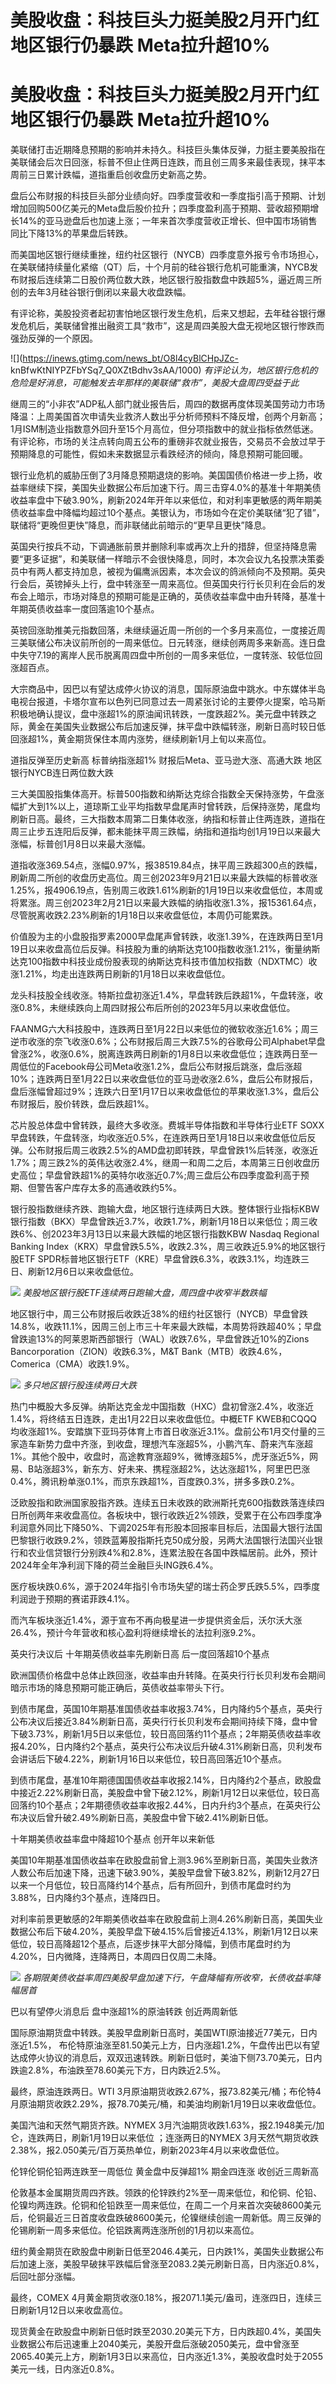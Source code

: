# 美股收盘：科技巨头力挺美股2月开门红 地区银行仍暴跌 Meta拉升超10%

# 美股收盘：科技巨头力挺美股2月开门红 地区银行仍暴跌 Meta拉升超10%

美联储打击近期降息预期的影响并未持久。科技巨头集体反弹，力挺主要美股指在美联储会后次日回涨，标普不但止住两日连跌，而且创三周多来最佳表现，抹平本周前三日累计跌幅，道指重启创收盘历史新高之势。

盘后公布财报的科技巨头部分业绩向好。四季度营收和一季度指引高于预期、计划增加回购500亿美元的Meta盘后股价拉升；四季度盈利高于预期、营收超预期增长14%的亚马逊盘后也加速上涨；一年来首次季度营收正增长、但中国市场销售同比下降13%的苹果盘后转跌。

而美国地区银行继续重挫，纽约社区银行（NYCB）四季度意外报亏令市场担心，在美联储持续量化紧缩（QT）后，十个月前的硅谷银行危机可能重演，NYCB发布财报后连续第二日股价两位数大跌，地区银行股指数盘中跌超5%，逼近周三所创的去年3月硅谷银行倒闭以来最大收盘跌幅。

有评论称，美股投资者起初害怕地区银行发生危机，后来又想起，去年硅谷银行爆发危机后，美联储曾推出融资工具“救市”，这是周四美股大盘无视地区银行惨跌而强劲反弹的一个原因。

![](https://inews.gtimg.com/news_bt/O8l4cyBlCHpJZc-
knBfwKtNIYPZFbYSq7_Q0XZtBdhv3sAA/1000)
_有评论认为，地区银行危机的危险是好消息，可能触发去年那样的美联储“救市”，美股大盘周四受益于此_

继周三的“小非农”ADP私人部门就业报告后，周四的数据再度体现美国劳动力市场降温：上周美国首次申请失业救济人数出乎分析师预料不降反增，创两个月新高；1月ISM制造业指数意外回升至15个月高位，但分项指数中的就业指标依然低迷。有评论称，市场的关注点转向周五公布的重磅非农就业报告，交易员不会放过早于预期降息的可能性，假如未来数据显示看跌经济的倾向，降息预期可能回暖。

银行业危机的威胁压倒了3月降息预期退烧的影响。美国国债价格进一步上扬，收益率继续下探，美国失业数据公布后加速下行。周三击穿4.0%的基准十年期美债收益率盘中下破3.90%，刷新2024年开年以来低位，和对利率更敏感的两年期美债收益率盘中降幅均超过10个基点。美银认为，市场如今在定价美联储“犯了错”，联储将“更晚但更快”降息，而非联储此前暗示的“更早且更快”降息。

英国央行按兵不动，下调通胀前景并删除利率或再次上升的措辞，但坚持降息需要“更多证据”，和美联储一样暗示不会很快降息，同时，本次会议九名投票决策委员中有两人都支持加息，被视为偏鹰派因素，本次会议的鸽派倾向不及预期。英央行会后，英镑掉头上行，盘中转涨至一周来高位。但英国央行行长贝利在会后的发布会上暗示，市场对降息的预期可能是正确的，英债收益率盘中由升转降，基准十年期英债收益率一度回落逾10个基点。

英镑回涨助推美元指数回落，未继续逼近周一所创的一个多月来高位，一度接近周三美联储公布决议前所创的一周来低位。日元转涨，继续创两周多来新高。连日盘中失守7.19的离岸人民币脱离周四盘中所创的一周多来低位，一度转涨、较低位回涨超百点。

大宗商品中，因巴以有望达成停火协议的消息，国际原油盘中跳水。中东媒体半岛电视台报道，卡塔尔宣布以色列已同意过去一周紧张讨论的主要停火提案，哈马斯积极地确认提议，盘中涨超1%的原油闻讯转跌，一度跌超2%。美元盘中转跌之际，黄金在美国失业数据公布后加速反弹，抹平盘中跌幅转涨，刷新日高时较日低回涨超1%，黄金期货保住本周内涨势，继续刷新1月上旬以来高位。

道指反弹至历史新高 标普纳指涨超1% 财报后Meta、亚马逊大涨、高通大跌 地区银行NYCB连日两位数大跌

三大美国股指集体高开。标普500指数和纳斯达克综合指数全天保持涨势，午盘涨幅扩大到1%以上，道琼斯工业平均指数早盘尾声时曾转跌，后保持涨势，尾盘均刷新日高。最终，三大指数本周第二日集体收涨，纳指和标普止住两连跌，道指在周三止步五连阳后反弹，都未能抹平周三跌幅，纳指和道指均创1月19日以来最大涨幅，标普创1月8日以来最大涨幅。

道指收涨369.54点，涨幅0.97%，报38519.84点，抹平周三跌超300点的跌幅，刷新周二所创的收盘历史高位。周三创2023年9月21日以来最大跌幅的标普收涨1.25%，报4906.19点，告别周三收跌1.61%刷新的1月19日以来收盘低位，本周或将累涨。周三创2023年2月21日以来最大跌幅的纳指收涨1.3%，报15361.64点，尽管脱离收跌2.23%刷新的1月18日以来收盘低位，本周仍可能累跌。

价值股为主的小盘股指罗素2000早盘尾声曾转跌，收涨1.39%，在连跌两日至1月19日以来收盘高位后反弹。科技股为重的纳斯达克100指数收涨1.21%，衡量纳斯达克100指数中科技业成份股表现的纳斯达克科技市值加权指数（NDXTMC）收涨1.21%，均走出连跌两日刷新的1月18日以来收盘低位。

龙头科技股全线收涨。特斯拉盘初涨近1.4%，早盘转跌后跌超1%，午盘转涨，收涨0.8%，未继续跌向上周四财报公布后所创的2023年5月以来收盘低位。

FAANMG六大科技股中，连跌两日至1月22日以来低位的微软收涨近1.6%；周三逆市收涨的奈飞收涨0.6%；公布财报后周三大跌7.5%的谷歌母公司Alphabet早盘曾涨2%，收涨0.6%，脱离连跌两日刷新的1月8日以来收盘低位；连跌两日至一周低位的Facebook母公司Meta收涨1.2%，盘后公布财报后跳涨，盘后涨超10%；连跌两日至1月22日以来收盘低位的亚马逊收涨2.6%，盘后公布财报后，盘后涨幅曾超过9%；连跌六日至1月17日以来收盘低位的苹果收涨1.3%，盘后公布财报后，股价转跌，盘后跌超1%。

芯片股总体盘中曾转跌，最终大多收涨。费城半导体指数和半导体行业ETF
SOXX早盘转跌，午盘转涨，均收涨近0.5%，在连跌两日至1月18日以来收盘低位后反弹。公布财报后周三收跌2.5%的AMD盘初即转跌，早盘曾跌1%后转涨，收涨近1.7%；周三跌2%的英伟达收涨2.4%，继周一和周二之后，本周第三日创收盘历史高位；早盘曾跌超1%的英特尔收涨近0.7%;周三盘后公布四季度盈利高于预期、但警告客户库存太多的高通收跌约5%。

银行股指数继续齐跌、跑输大盘，地区银行连续两日大跌。整体银行业指标KBW银行指数（BKX）早盘曾跌近3.7%，收跌1.7%，刷新1月18日以来低位；周三收跌6%、创2023年3月13日以来最大跌幅的地区银行指数KBW
Nasdaq Regional Banking Index（KRX）早盘曾跌5.5%，收跌2.3%，周三收跌近5.9%的地区银行股ETF
SPDR标普地区银行ETF（KRE）早盘曾跌6.3%，收跌3.1%，均连跌三日、刷新12月6日以来收盘低位。

![](https://inews.gtimg.com/news_bt/OHZHK0WsfG1eoXCrELxEK5kaOs7g1UGP2qqpu8iPMgMosAA/1000)
_美股地区银行股ETF连续两日跑输大盘，周四盘中收窄半数跌幅_

地区银行中，周三公布财报后收跌近38%的纽约社区银行（NYCB）早盘曾跌14.8%，收跌11.1%，因周三创上市三十年来最大跌幅，本周势将跌超40%；早盘曾跌逾13%的阿莱恩斯西部银行（WAL）收跌7.6%，早盘曾跌近10%的Zions
Bancorporation（ZION）收跌6.3%，M&T Bank（MTB）收跌4.6%，Comerica（CMA）收跌1.9%。

![](https://inews.gtimg.com/news_bt/Oe4LsC6dwTISG1a7ozqD7ETs2wBcXFKpUVBbZZhGup868AA/1000)
_多只地区银行股连续两日大跌_

热门中概股大多反弹。纳斯达克金龙中国指数（HXC）盘初曾涨2.4%，收涨近1.4%，将终结五日连跌，走出1月22日以来收盘低位。中概ETF
KWEB和CQQQ均收涨超1%。安踏旗下亚玛芬体育上市首日收涨近3.1%。盘前公布1月交付量的三家造车新势力盘中齐涨，到收盘，理想汽车涨超5%，小鹏汽车、蔚来汽车涨超1%。其他个股中，收盘时，高途教育涨超9%，微博涨超5%，虎牙涨近5%，网易、B站涨超3%，新东方、好未来、携程涨超2%，达达涨超1%，阿里巴巴涨0.4%，腾讯粉单涨0.1%，而京东跌超1%，百度跌0.3%，拼多多跌0.2%。

泛欧股指和欧洲国家股指齐跌。连续五日未收跌的欧洲斯托克600指数跌落连续四日所创两年来收盘高位。各板块中，银行收跌近2%领跌，受累于在公布四季度净利润意外同比下降50%、下调2025年有形股本回报率目标后，法国最大银行法国巴黎银行收跌9.2%，领跌蓝筹股指斯托克50成分股，另两大法国银行法国兴业银行和农业信贷银行分别跌4%和2.8%，连累法股在各国中跌幅居前。此外，预计2024年全年净利润下降的荷兰金融巨头ING跌6.4%。

医疗板块跌0.6%，源于2024年指引令市场失望的瑞士药企罗氏跌5.5%，四季度利润逊于预期的赛诺菲跌4.1%。

而汽车板块涨近1.4%，源于宣布不再向极星进一步提供资金后，沃尔沃大涨26.4%，预计今年营收和核心盈利将继续增长的法拉利涨9.2%。

英央行决议后 十年期英债收益率先刷新日高 后一度回落超10个基点

欧洲国债价格盘中总体止跌回涨，收益率由升转降。在英央行行长贝利发布会期间暗示市场的降息预期可能正确后，英债收益率带头下行。

到债市尾盘，英国10年期基准国债收益率收报3.74%，日内降约5个基点，英央行公布决议后接近3.84%刷新日高，英央行行长贝利发布会期间持续下降，盘中曾下破3.73%，刷新1月5日以来低位，较日高回落约11个基点；2年期英债收益率收报4.20%，日内降约2个基点，英央行公布决议后升破4.31%刷新日高，贝利发布会讲话后下破4.22%，刷新1月16日以来低位，较日高回落近10个基点。

到债市尾盘，基准10年期德国国债收益率收报2.14%，日内降约2个基点，欧股盘中接近2.22%刷新日高，美股盘中曾下破2.12%，刷新1月12日以来低位，较日高回落约10个基点；2年期德债收益率收报2.44%，日内升约3个基点，在英央行公布决议后曾升破2.49%刷新日高，美股盘中曾下破2.41%刷新日低。

十年期美债收益率盘中降超10个基点 创开年以来新低

美国10年期基准国债收益率在欧股盘前曾上测3.96%至刷新日高，美国失业救济人数公布后加速下降，迅速下破3.90%，美股早盘曾下破3.82%，刷新12月27日以来一个月低位，较日高降约14个基点，后有所回升，到债市尾盘时约为3.88%，日内降约3个基点，连降四日。

对利率前景更敏感的2年期美债收益率在欧股盘前上测4.26%刷新日高，美国失业数据公布后下破4.20%，美股早盘下破4.15%后曾接近4.13%，刷新1月12日以来低位，较日高降超12个基点，后逐步抹平大部分降幅，到债市尾盘时约为4.20%，日内微降，连降两日，本周四日仅周二未降。

![](https://inews.gtimg.com/news_bt/OPhrrN8XC5Aja0wzG2nr3nmuQs7jVQIydeTX_OzsTwGccAA/1000)
_各期限美债收益率周四美股早盘加速下行，午盘降幅有所收窄，长债收益率降幅居首_

巴以有望停火消息后 盘中涨超1%的原油转跌 创近两周新低

国际原油期货盘中转跌。美股早盘刷新日高时，美国WTI原油接近77美元，日内涨近1.5%，
布伦特原油涨至81.50美元上方，日内涨超1.2%，午盘传出巴以有望达成停火协议的消息后，双双迅速转跌。刷新日低时，美油下侧73.70美元，日内跌逾2.8%，布油跌至78.60美元下方，日内跌近2.5%。

最终，原油连跌两日。WTI
3月原油期货收跌2.67%，报73.82美元/桶；布伦特4月原油期货收跌2.29%，报78.70美元/桶，和美油均刷新1月19日以来收盘低位。

美国汽油和天然气期货齐跌。NYMEX 3月汽油期货收跌1.63%，报2.1948美元/加仑，连跌两日，刷新1月19日以来低位 ；连涨两日的NYMEX
3月天然气期货收跌2.38%，报2.050美元/百万英热单位，刷新2023年4月以来收盘低位。

伦锌伦铜伦铅两连跌至一周低位 黄金盘中反弹超1% 期金四连涨 收创近三周新高

伦敦基本金属期货周四齐跌。领跌的伦锌跌约2%至一周来低位，和伦铜、伦铅、伦镍均两连跌。伦铜和伦铅跌至一周来低位，在周二一个月来首次突破8600美元后，伦铜最近三日首度收盘跌破8600美元，伦镍继续创逾一周新低。周三反弹的伦锡刷新一周多来低位。伦铝跌离两连涨所创的1月初以来高位。

纽约黄金期货在欧股盘中刷新日低至2046.4美元，日内跌1%，美国失业数据公布后加速上涨，美股早破抹平跌幅后曾涨至2083.2美元刷新日高，日内涨近0.8%，后回吐部分涨幅。

最终，COMEX 4月黄金期货收涨0.18%，报2071.1美元/盎司，连涨四日，连续三日刷新1月12日以来收盘高位。

现货黄金在欧股盘中刷新日低时跌至2030.20美元下方，日内跌超0.4%，美国失业数据公布后迅速重上2040美元，美股开盘后涨破2050美元，盘中曾涨至2065.40美元上方，刷新1月3日以来高位，日内涨近1.3%，美股收盘时处于2055美元一线，日内涨近0.8%。


